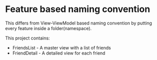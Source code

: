 # Feature based naming convention
This differs from View-ViewModel based naming convention by putting every feature inside a folder(namespace).

This project contains:
* FriendsList - A master view with a list of friends
* FriendDetail - A detailed view for each friend